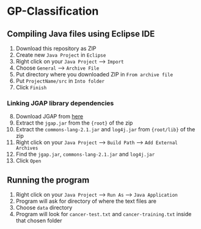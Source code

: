 # GP-Classification


## Compiling Java files using Eclipse IDE

1. Download this repository as ZIP
2. Create new `Java Project` in `Eclipse`
3. Right click on your `Java Project` --> `Import`
4. Choose `General` --> `Archive File`
5. Put directory where you downloaded ZIP in `From archive file`
6. Put `ProjectName/src` in `Into folder`
7. Click `Finish`

### Linking JGAP library dependencies

8. Download JGAP from <a href='https://sourceforge.net/projects/jgap/files/jgap/JGAP%203.6.3/jgap_3.6.3_full.zip/download'>here</a>
9. Extract the `jgap.jar` from the `{root}` of the zip
10. Extract the `commons-lang-2.1.jar` and `log4j.jar` from `{root/lib}` of the zip
11. Right click on your `Java Project` --> `Build Path` --> `Add External Archives`
12. Find the `jgap.jar`, `commons-lang-2.1.jar` and `log4j.jar`
13. Click `Open`

## Running the program

1. Right click on your `Java Project` --> `Run As` --> `Java Application`
2. Program will ask for directory of where the text files are
3. Choose `data` directory
4. Program will look for `cancer-test.txt` and `cancer-training.txt` inside that chosen folder
